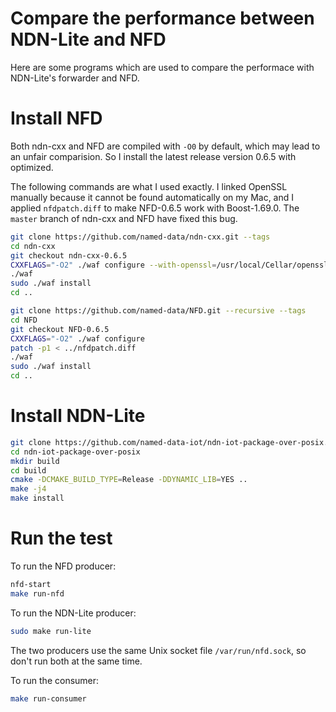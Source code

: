 Compare the performance between NDN-Lite and NFD
================================================

Here are some programs which are used to compare the performace with NDN-Lite's forwarder and NFD.

Install NFD
===========
Both ndn-cxx and NFD are compiled with `-O0` by default, which may lead to an unfair comparision.
So I install the latest release version 0.6.5 with optimized.

The following commands are what I used exactly. 
I linked OpenSSL manually because it cannot be found automatically on my Mac,
and I applied `nfdpatch.diff` to make NFD-0.6.5 work with Boost-1.69.0.
The `master` branch of ndn-cxx and NFD have fixed this bug.
```bash
git clone https://github.com/named-data/ndn-cxx.git --tags
cd ndn-cxx
git checkout ndn-cxx-0.6.5
CXXFLAGS="-O2" ./waf configure --with-openssl=/usr/local/Cellar/openssl/1.0.2r
./waf
sudo ./waf install
cd ..

git clone https://github.com/named-data/NFD.git --recursive --tags
cd NFD
git checkout NFD-0.6.5
CXXFLAGS="-O2" ./waf configure
patch -p1 < ../nfdpatch.diff
./waf
sudo ./waf install
cd ..
```

Install NDN-Lite
================
```bash
git clone https://github.com/named-data-iot/ndn-iot-package-over-posix.git --recursive
cd ndn-iot-package-over-posix
mkdir build
cd build
cmake -DCMAKE_BUILD_TYPE=Release -DDYNAMIC_LIB=YES ..
make -j4
make install
```

Run the test
============
To run the NFD producer:
```bash
nfd-start
make run-nfd
```

To run the NDN-Lite producer:
```bash
sudo make run-lite
```

The two producers use the same Unix socket file `/var/run/nfd.sock`, so don't run both at the same time.

To run the consumer:
```bash
make run-consumer
```
